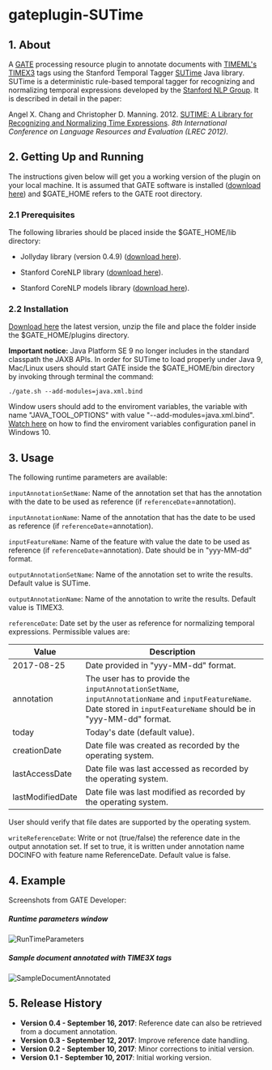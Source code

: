 # gateplugin-SUTime

## 1. About

A [GATE](https://gate.ac.uk) processing resource plugin to annotate documents with [TIMEML's TIMEX3](http://www.timeml.org/tempeval2/tempeval2-trial/guidelines/timex3guidelines-072009.pdf) tags using the Stanford Temporal Tagger [SUTime](https://nlp.stanford.edu/software/sutime.shtml) Java library. SUTime is a deterministic rule-based temporal tagger for recognizing and normalizing temporal expressions developed by the [Stanford NLP Group](https://nlp.stanford.edu). It is described in detail in the paper: 

Angel X. Chang and Christopher D. Manning. 2012. [SUTIME: A Library for Recognizing and Normalizing Time Expressions](https://nlp.stanford.edu/pubs/lrec2012-sutime.pdf). *8th International Conference on Language Resources and Evaluation (LREC 2012).*

## 2. Getting Up and Running

The instructions given below will get you a working version of the plugin on your local machine. It is assumed that GATE software is installed ([download here](https://gate.ac.uk/download/)) and $GATE_HOME refers to the GATE root directory.

### 2.1 Prerequisites

The following libraries should be placed inside the $GATE_HOME/lib directory: 
- Jollyday library (version 0.4.9) ([download here](http://central.maven.org/maven2/de/jollyday/jollyday/0.4.9/jollyday-0.4.9.jar)).

- Stanford CoreNLP library ([download here](http://central.maven.org/maven2/edu/stanford/nlp/stanford-corenlp/3.8.0/stanford-corenlp-3.8.0.jar)).

- Stanford CoreNLP models library ([download here](http://central.maven.org/maven2/edu/stanford/nlp/stanford-corenlp/3.8.0/stanford-corenlp-3.8.0-models.jar)).

### 2.2 Installation

[Download here](https://github.com/pkourdis/gateplugin-SUTime/releases) the latest version, unzip the file and place the folder inside the $GATE_HOME/plugins directory.

**Important notice:** Java Platform SE 9 no longer includes in the standard classpath the JAXB APIs. In order for SUTime to load properly under Java 9, Mac/Linux users should start GATE inside the $GATE_HOME/bin directory by invoking through terminal the command:

`./gate.sh --add-modules=java.xml.bind`

Window users should add to the enviroment variables, the variable with name "JAVA_TOOL_OPTIONS" with value "--add-modules=java.xml.bind". [Watch here](https://www.youtube.com/watch?v=C-U9SGaNbwY) on how to find the enviroment variables configuration panel in Windows 10.
 
## 3. Usage

The following runtime parameters are available:

`inputAnnotationSetName`: Name of the annotation set that has the annotation with the date to be used as reference (if `referenceDate`=annotation).

`inputAnnotationName`: Name of the annotation that has the date to be used as reference (if `referenceDate`=annotation).

`inputFeatureName`: Name of the feature with value the date to be used as reference (if `referenceDate`=annotation). Date should be in "yyy-MM-dd" format.

`outputAnnotationSetName`: Name of the annotation set to write the results. Default value is SUTime.

`outputAnnotationName`: Name of the annotation to write the results. Default value is TIMEX3.

`referenceDate`: Date set by the user as reference for normalizing temporal expressions. Permissible values are:

| Value  | Description |
| -----  | ----------- |
|  2017-08-25  | Date provided in "yyy-MM-dd" format. |
| annotation | The user has to provide the `inputAnnotationSetName`, `inputAnnotationName` and `inputFeatureName`. Date stored in `inputFeatureName` should be in "yyy-MM-dd" format.
| today  | Today's date (default value). |
| creationDate | Date file was created as recorded by the operating system. |
| lastAccessDate | Date file was last accessed as recorded by the operating system. |
| lastModifiedDate |Date file was last modified as recorded by the operating system. |

User should verify that file dates are supported by the operating system.

`writeReferenceDate`: Write or not (true/false) the reference date in the output annotation set. If set to true, it is written under annotation name DOCINFO with feature name ReferenceDate. Default value is false. 

## 4. Example

Screenshots from GATE Developer:

##### Runtime parameters window

![RunTimeParameters](https://user-images.githubusercontent.com/11142121/30526191-720fd828-9bcb-11e7-9fd6-5702c0856351.png)

##### Sample document annotated with TIME3X tags

![SampleDocumentAnnotated](https://user-images.githubusercontent.com/11142121/30256611-ef21e2e0-9660-11e7-9d02-8de678894b1a.png)

## 5. Release History

* **Version 0.4 - September 16, 2017**: Reference date can also be retrieved from a document annotation. 
* **Version 0.3 - September 12, 2017**: Improve reference date handling. 
* **Version 0.2 - September 10, 2017**: Minor corrections to initial version.
* **Version 0.1 - September 10, 2017**: Initial working version.